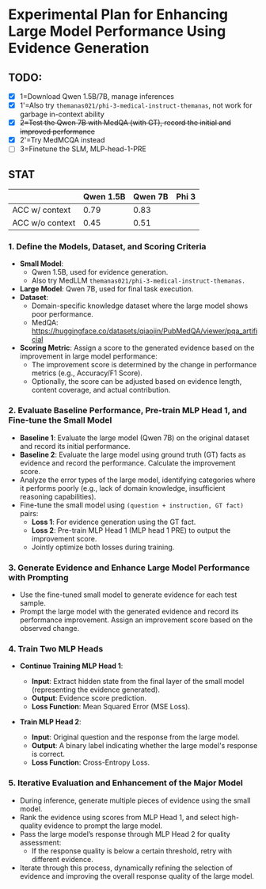 # Experimental Plan for Enhancing Large Model Performance Using Evidence Generation

## TODO:

+ [X] 1=Download Qwen 1.5B/7B, manage inferences
+ [X] 1'=Also try `themanas021/phi-3-medical-instruct-themanas`, not work for garbage in-context ability
+ [X] ~~2=Test the Qwen 7B with MedQA (with GT), record the initial and improved performance~~
+ [X] 2'=Try MedMCQA instead
+ [ ] 3=Finetune the SLM, MLP-head-1-PRE

## STAT

|                 | Qwen 1.5B | Qwen 7B | Phi 3 |
| --------------- | --------- | ------- | ----- |
| ACC w/ context | 0.79      | 0.83    |       |
| ACC w/o context | 0.45      | 0.51    |       |

### 1. Define the Models, Dataset, and Scoring Criteria

- **Small Model**:
  - Qwen 1.5B, used for evidence generation.
  - Also try MedLLM `themanas021/phi-3-medical-instruct-themanas.`
- **Large Model**: Qwen 7B, used for final task execution.
- **Dataset**:
  - Domain-specific knowledge dataset where the large model shows poor performance.
  - MedQA: https://huggingface.co/datasets/qiaojin/PubMedQA/viewer/pqa_artificial
- **Scoring Metric**: Assign a score to the generated evidence based on the improvement in large model performance:
  - The improvement score is determined by the change in performance metrics (e.g., Accuracy/F1 Score).
  - Optionally, the score can be adjusted based on evidence length, content coverage, and actual contribution.

### 2. Evaluate Baseline Performance, Pre-train MLP Head 1, and Fine-tune the Small Model

- **Baseline 1**: Evaluate the large model (Qwen 7B) on the original dataset and record its initial performance.
- **Baseline 2**: Evaluate the large model using ground truth (GT) facts as evidence and record the performance. Calculate the improvement score.
- Analyze the error types of the large model, identifying categories where it performs poorly (e.g., lack of domain knowledge, insufficient reasoning capabilities).
- Fine-tune the small model using `(question + instruction, GT fact)` pairs:
  - **Loss 1**: For evidence generation using the GT fact.
  - **Loss 2**: Pre-train MLP Head 1 (MLP head 1 PRE) to output the improvement score.
  - Jointly optimize both losses during training.

### 3. Generate Evidence and Enhance Large Model Performance with Prompting

- Use the fine-tuned small model to generate evidence for each test sample.
- Prompt the large model with the generated evidence and record its performance improvement. Assign an improvement score based on the observed change.

### 4. Train Two MLP Heads

- **Continue Training MLP Head 1**:

  - **Input**: Extract hidden state from the final layer of the small model (representing the evidence generated).
  - **Output**: Evidence score prediction.
  - **Loss Function**: Mean Squared Error (MSE Loss).
- **Train MLP Head 2**:

  - **Input**: Original question and the response from the large model.
  - **Output**: A binary label indicating whether the large model's response is correct.
  - **Loss Function**: Cross-Entropy Loss.

### 5. Iterative Evaluation and Enhancement of the Major Model

- During inference, generate multiple pieces of evidence using the small model.
- Rank the evidence using scores from MLP Head 1, and select high-quality evidence to prompt the large model.
- Pass the large model’s response through MLP Head 2 for quality assessment:
  - If the response quality is below a certain threshold, retry with different evidence.
- Iterate through this process, dynamically refining the selection of evidence and improving the overall response quality of the large model.

